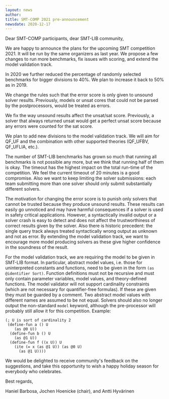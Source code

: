 ```yaml
---
layout: news
author:
title: SMT-COMP 2021 pre-announcement
newsdate: 2020-12-17
---
```

Dear SMT-COMP participants, dear SMT-LIB community,

We are happy to announce the plans for the upcoming SMT competition 2021.  It will be run by the same organizers as last year. We propose a few changes to run more benchmarks, fix issues with scoring, and extend the model validation track.

In 2020 we further reduced the percentage of randomly selected benchmarks for bigger divisions to 40%.  We plan to increase it back to 50% as in 2019.

We change the rules such that the error score is only given to unsound solver results.  Previously, models or unsat cores that could not be parsed by the postprocessors, would be treated as errors.

We fix the way unsound results affect the unsat/sat score. Previously, a solver that always returned unsat would get a perfect unsat score because any errors were counted for the sat score.

We plan to add new divisions to the model validation track.  We will aim for QF_UF and the combination with other supported theories (QF_UFBV, QF_UFLIA, etc.).

The number of SMT-LIB benchmarks has grown so much that running all benchmarks is not possible any more, but we think that running half of them is okay. The timeout has the highest impact on the total run-time of the competition.  We feel the current timeout of  20 minutes is a good compromise.  Also we want to keep limiting the solver submissions: each team submitting more than one solver should only submit substantially different solvers.


The motivation for changing the error score is to punish only solvers that cannot be trusted because they produce unsound results.  These results can easily go unnoticed and may have harmful consequences if a solver is used in safety critical applications.  However, a syntactically invalid output or a solver crash is easy to detect and does not affect the trustworthiness of correct results given by the solver.  Also there is historic precedent: the single query track always treated syntactically wrong output as unknown and not as error. By extending the model validation track, we want to encourage more model producing solvers as these give higher confidence in the soundness of the result.

For the model validation track, we are requiring the model to be given in SMT-LIB format.  In particular, abstract model values, i.e. those for uninterpreted constants and functions, need to be given in the form `(as @identifier Sort)`.  Function definitions must not be recursive and must only contain parameter variables, model values, and theory-defined functions. The model validator will not support cardinality constraints (which are not necessary for quantifier-free formulas). If these are given they must be guarded by a comment.  Two abstract model values with different names are assumed to be not equal. Solvers should also no longer output the non-standard `model` keyword, although the pre-processor will probably still allow it for this competition. Example:

```
(; U is sort of cardinality 2
 (define-fun a () U
    (as @0 U))
  (define-fun b () U
    (as @1 U))
  (define-fun f ((x U)) U
    (ite (= x (as @1 U)) (as @0 U)
      (as @1 U))))
```

We would be delighted to receive community's feedback on the suggestions, and take this opportunity to wish a happy holiday season for everybody who celebrates.


Best regards,

Haniel Barbosa, Jochen Hoenicke (chair), and Antti Hyvärinen